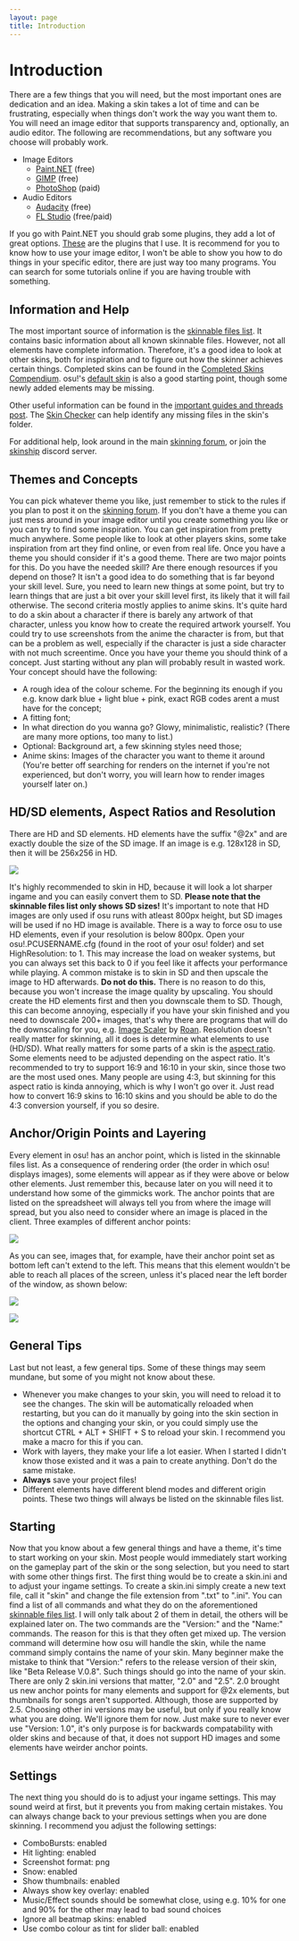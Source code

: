 ```yaml
---
layout: page
title: Introduction
---
```


# Introduction
There are a few things that you will need, but the most important ones are dedication and an idea. Making a skin takes a lot of time and can be frustrating, especially when things don't work the way you want them to.
You will need an image editor that supports transparency and, optionally, an audio editor. The following are recommendations, but any software you choose will probably work.

- Image Editors
    - [Paint.NET](https://www.getPaint.NET/) (free)
    - [GIMP](https://www.gimp.org/) (free)
    - [PhotoShop](https://www.adobe.com/products/photoshop.html) (paid)
- Audio Editors
    - [Audacity](https://www.audacityteam.org/) (free)
    - [FL Studio](https://www.image-line.com/flstudio/) (free/paid)

If you go with Paint<span>.</span>NET you should grab some plugins, they add a lot of great options. [These](http://www.mediafire.com/file/rc9yl9qx2fwqhod/plugins_for_pdn.rar/file) are the plugins that I use.
It is recommend for you to know how to use your image editor, I won't be able to show you how to do things in your specific editor, there are just way too many programs. You can search for some tutorials online if you are having trouble with something.

## Information and Help
The most important source of information is the [skinnable files list](https://osu.ppy.sh/forum/t/186787). It contains basic information about all known skinnable files. However, not all elements have complete information. Therefore, it's a good idea to look at other skins, both for inspiration and to figure out how the skinner achieves certain things. Completed skins can be found in the [Completed Skins Compendium](https://osu.ppy.sh/forum/t/686664). osu!'s [default skin](http://www.mediafire.com/file/pgguoxluabtgcxd/osu%2521_regular_template.osk/file) is also a good starting point, though some newly added elements may be missing.

Other useful information can be found in the [important guides and threads post](https://osu.ppy.sh/forum/t/611278). The [Skin Checker](https://osu.ppy.sh/forum/t/617168) can help identify any missing files in the skin's folder.

For additional help, look around in the main [skinning forum](https://osu.ppy.sh/forum/15), or join the [skinship](https://discord.gg/AZ79xJb) discord server.

## Themes and Concepts
You can pick whatever theme you like, just remember to stick to the rules if you plan to post it on the [skinning forum](https://osu.ppy.sh/forum/15).
If you don't have a theme you can just mess around in your image editor until you create something you like or you can try to find some inspiration. You can get inspiration from pretty much anywhere. Some people like to look at other players skins, some take inspiration from art they find online, or even from real life.
Once you have a theme you should consider if it's a good theme. There are two major points for this. Do you have the needed skill? Are there enough resources if you depend on those? 
It isn't a good idea to do something that is far beyond your skill level. Sure, you need to learn new things at some point, but try to learn things that are just a bit over your skill level first, its likely that it will fail otherwise. The second criteria mostly applies to anime skins. It's quite hard to do a skin about a character if there is barely any artwork of that character, unless you know how to create the required artwork yourself. You could try to use screenshots from the anime the character is from, but that can be a problem as well, especially if the character is just a side character with not much screentime.
Once you have your theme you should think of a concept. Just starting without any plan will probably result in wasted work. Your concept should have the following:

- A rough idea of the colour scheme. For the beginning its enough if you e.g. know dark blue + light blue + pink, exact RGB codes arent a must have for the concept;
- A fitting font;
- In what direction do you wanna go? Glowy, minimalistic, realistic? (There are many more options, too many to list.)
- Optional: Background art, a few skinning styles need those;
- Anime skins: Images of the character you want to theme it around (You're better off searching for renders on the internet if you're not experienced, but don't worry, you will learn how to render images yourself later on.)

## HD/SD elements, Aspect Ratios and Resolution
There are HD and SD elements. HD elements have the suffix "@2x" and are exactly double the size of the SD image. If an image is e.g. 128x128 in SD, then it will be 256x256 in HD. 

![](https://github.com/RockRoller01/skinninginfo/img/song_selection_SD_vs_hd.png)

It's highly recommended to skin in HD, because it will look a lot sharper ingame and you can easily convert them to SD. **Please note that the skinnable files list only shows SD sizes!** It's important to note that HD images are only used if osu runs with atleast 800px height, but SD images will be used if no HD image is available.
There is a way to force osu to use HD elements, even if your resolution is below 800px. Open your osu!.PCUSERNAME.cfg (found in the root of your osu! folder) and set HighResolution: to 1. This may increase the load on weaker systems, but you can always set this back to 0 if you feel like it affects your performance while playing.
A common mistake is to skin in SD and then upscale the image to HD afterwards. **Do not do this.** There is no reason to do this, because you won't increase the image quality by upscaling. You should create the HD elements first and then you downscale them to SD. Though, this can become annoying, especially if you have your skin finished and you need to downscale 200+ images, that's why there are programs that will do the downscaling for you, e.g. [Image Scaler](https://osu.ppy.sh/forum/t/762684) by [Roan](https://osu.ppy.sh/users/8214639).
Resolution doesn't really matter for skinning, all it does is determine what elements to use (HD/SD). What really matters for some parts of a skin is the [aspect ratio](https://en.wikipedia.org/wiki/Display_aspect_ratio). Some elements need to be adjusted depending on the aspect ratio. It's recommended to try to support 16:9 and 16:10 in your skin, since those two are the most used ones. Many people are using 4:3, but skinning for this aspect ratio is kinda annoying, which is why I won't go over it. Just read how to convert 16:9 skins to 16:10 skins and you should be able to do the 4:3 conversion yourself, if you so desire.

## Anchor/Origin Points and Layering
Every element in osu! has an anchor point, which is listed in the skinnable files list. As a consequence of rendering order (the order in which osu! displays images), some elements will appear as if they were above or below other elements. Just remember this, because later on you will need it to understand how some of the gimmicks work. The anchor points that are listed on the spreadsheet will always tell you from where the image will spread, but you also need to consider where an image is placed in the client. Three examples of different anchor points:

![](https://puu.sh/ChHWp/176aa558b9.png)

As you can see, images that, for example, have their anchor point set as bottom left can't extend to the left. This means that this element wouldn't be able to reach all places of the screen, unless it's placed near the left border of the window, as shown below:

![](https://puu.sh/ChI39/6ed7a7b318.png)


![](https://puu.sh/ChI3w/dcb5429e4d.png)


## General Tips
Last but not least, a few general tips. Some of these things may seem mundane, but some of you might not know about these.

- Whenever you make changes to your skin, you will need to reload it to see the changes. The skin will be automatically reloaded when restarting, but you can do it manually by going into the skin section in the options and changing your skin, or you could simply use the shortcut CTRL + ALT + SHIFT + S to reload your skin. I recommend you make a macro for this if you can.
- Work with layers, they make your life a lot easier. When I started I didn't know those existed and it was a pain to create anything. Don't do the same mistake.
- **Always** save your project files!
- Different elements have different blend modes and different origin points. These two things will always be listed on the skinnable files list.


## Starting
Now that you know about a few general things and have a theme, it's time to start working on your skin.
Most people would immediately start working on the gameplay part of the skin or the song selection, but you need to start with some other things first. The first thing would be to create a skin.ini and to adjust your ingame settings. To create a skin.ini simply create a new text file, call it "skin" and change the file extension from ".txt" to ".ini". You can find a list of all commands and what they do on the aforementioned  [skinnable files list](https://osu.ppy.sh/forum/t/186787). 
I will only talk about 2 of them in detail, the others will be explained later on. The two commands are the "Version:" and the "Name:" commands. The reason for this is that they often get mixed up. The version command will determine how osu will handle the skin, while the name command simply contains the name of your skin. Many beginner make the mistake to think that "Version:" refers to the release version of their skin, like "Beta Release V.0.8". Such things should go into the name of your skin. There are only 2 skin.ini versions that matter, "2.0" and "2.5".
2.0 brought us new anchor points for many elements and support for @2x elements, but thumbnails for songs aren't supported. Although, those are supported by 2.5. Choosing other ini versions may be useful, but only if you really know what you are doing. We'll ignore them for now. Just make sure to never ever use "Version: 1.0", it's only purpose is for backwards compatability with older skins and because of that, it does not support HD images and some elements have weirder anchor points.

## Settings
The next thing you should do is to adjust your ingame settings. This may sound weird at first, but it prevents you from making certain mistakes. You can always change back to your previous settings when you are done skinning. I recommend you adjust the following settings:

- ComboBursts: enabled
- Hit lighting: enabled
- Screenshot format: png
- Snow: enabled
- Show thumbnails: enabled
- Always show key overlay: enabled
- Music/Effect sounds should be somewhat close, using e.g. 10% for one and 90% for the other may lead to bad sound choices
- Ignore all beatmap skins: enabled
- Use combo colour as tint for slider ball: enabled